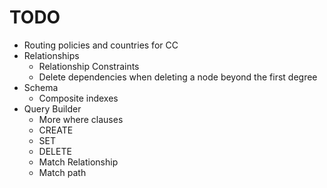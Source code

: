 # TODO
- Routing policies and countries for CC
- Relationships
  - Relationship Constraints
  - Delete dependencies when deleting a node beyond the first degree
- Schema
  - Composite indexes
- Query Builder
  - More where clauses
  - CREATE
  - SET
  - DELETE
  - Match Relationship
  - Match path
